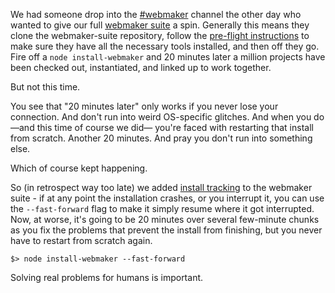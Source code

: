 We had someone drop into the [#webmaker](irc:mozilla.org/webmaker) channel the other day who wanted to give our full [webmaker suite](https://github.com/mozilla/webmaker-suite) a spin. Generally this means they clone the webmaker-suite repository, follow the [pre-flight instructions](https://github.com/mozilla/webmaker-suite#preflight) to make sure they have all the necessary tools installed, and then off they go. Fire off a `node install-webmaker` and 20 minutes later a million projects have been checked out, instantiated, and linked up to work together.

But not this time.

You see that "20 minutes later" only works if you never lose your connection. And don't run into weird OS-specific glitches. And when you do —and this time of course we did— you're faced with restarting that install from scratch. Another 20 minutes. And pray you don't run into something else.

Which of course kept happening.

So (in retrospect way too late) we added [install tracking](https://github.com/mozilla/webmaker-suite/issues/24) to the webmaker suite - if at any point the installation crashes, or you interrupt it, you can use the `--fast-forward` flag to make it simply resume where it got interrupted. Now, at worse, it's going to be 20 minutes over several few-minute chunks as you fix the problems that prevent the install from finishing, but you never have to restart from scratch again.

`$> node install-webmaker --fast-forward`

Solving real problems for humans is important.